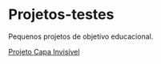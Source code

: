# Projetos-testes
 Pequenos projetos de objetivo educacional.

<a href="capa_invisivel/index.html">Projeto Capa Invisível</a>
